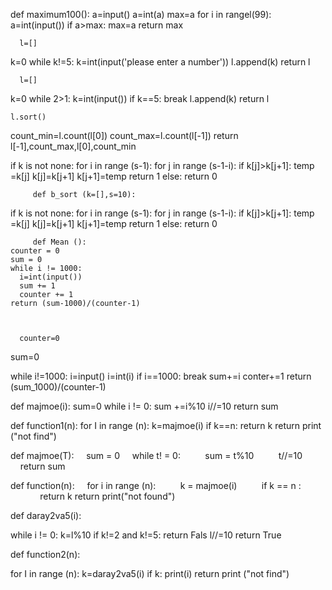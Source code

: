 def maximum100():
    a=input()
    a=int(a)
    max=a
    for i in rangel(99):
        a=int(input())
        if a>max:
           max=a
    return max


      l=[]
  k=0
  while k!=5:
    k=int(input('please enter a number'))
    l.append(k)
    return l



      l=[]
  k=0
  while 2>1:
    k=int(input())
    if k==5:
       break
    l.append(k)
  return l


    l.sort()
  count_min=l.count(l[0])
  count_max=l.count(l[-1])
  return l[-1],count_max,l[0],count_min



   if k is not none:
   for i in range (s-1):
    for j in range (s-1-i):
      if k[j]>k[j+1]:
         temp =k[j]
         k[j]=k[j+1]
         k[j+1]=temp
         return 1
   else:
         return 0


         def b_sort (k=[],s=10):
 if k is not none:
   for i in range (s-1):
    for j in range (s-1-i):
      if k[j]>k[j+1]:
         temp =k[j]
         k[j]=k[j+1]
         k[j+1]=temp
         return 1
   else:
         return 0



         def Mean ():
    counter = 0
    sum = 0
    while i != 1000:
      i=int(input())
      sum += 1
      counter += 1
    return (sum-1000)/(counter-1)



      counter=0
  sum=0

  while i!=1000:
    i=input()
    i=int(i)
    if i==1000:
      break
    sum+=i
    conter+=1
  return (sum_1000)/(counter-1)


  def majmoe(i):
   sum=0
   while i != 0:
     sum +=i%10
     i//=10
   return sum

def function1(n):
  for I in range (n):
    k=majmoe(i)
    if k==n:
      return k
  return print ("not find")


  def majmoe(T):
    sum = 0
    while t! = 0:
         sum = t%10
         t//=10
    return sum

def function(n):
    for i in range (n):
         k = majmoe(i)
         if k == n :
            return k
return print("not found")



def daray2va5(i):
   
   while i != 0:
     k=l%10
     if k!=2 and k!=5:
      return Fals
     l//=10
     return True

def function2(n):

  for I in range (n):
    k=daray2va5(i)
    if k:
      print(i)
  return print ("not find")



  
